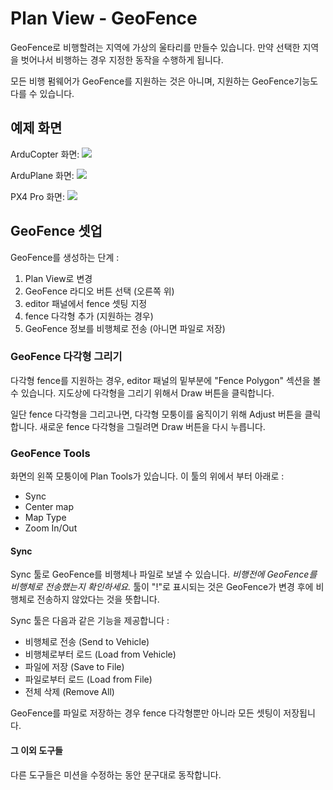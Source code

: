 # Plan View - GeoFence
GeoFence로 비행할려는 지역에 가상의 울타리를 만들수 있습니다. 만약 선택한 지역을 벗어나서 비행하는 경우 지정한 동작을 수행하게 됩니다.

모든 비행 펌웨어가 GeoFence를 지원하는 것은 아니며, 지원하는 GeoFence기능도 다를 수 있습니다.

## 예제 화면
ArduCopter 화면:
![](GeoFence.APM.Copter.jpg)

ArduPlane 화면:
![](GeoFence.APM.Plane.jpg)

PX4 Pro 화면:
![](GeoFence.PX4.jpg)

## GeoFence 셋업
GeoFence를 생성하는 단계 :

1. Plan View로 변경
2. GeoFence 라디오 버튼 선택 (오른쪽 위)
3. editor 패널에서 fence 셋팅 지정
4. fence 다각형 추가 (지원하는 경우)
5. GeoFence 정보를 비행체로 전송 (아니면 파일로 저장)

### GeoFence 다각형 그리기
다각형 fence를 지원하는 경우, editor 패널의 밑부분에 "Fence Polygon" 섹션을 볼 수 있습니다. 지도상에 다각형을 그리기 위해서 Draw 버튼을 클릭합니다.

일단 fence 다각형을 그리고나면, 다각형 모퉁이를 움직이기 위해 Adjust 버튼을 클릭합니다. 새로운 fence 다각형을 그릴려면 Draw 버튼을 다시 누릅니다.

### GeoFence Tools
화면의 왼쪽 모퉁이에 Plan Tools가 있습니다. 이 툴의 위에서 부터 아래로 :

* Sync
* Center map
* Map Type
* Zoom In/Out

#### Sync
Sync 툴로 GeoFence를 비행체나 파일로 보낼 수 있습니다. *비행전에 GeoFence를 비행체로 전송했는지 확인하세요.* 툴이 "!"로 표시되는 것은 GeoFence가 변경 후에 비행체로 전송하지 않았다는 것을 뜻합니다.

Sync 툴은 다음과 같은 기능을 제공합니다 :

* 비행체로 전송 (Send to Vehicle)
* 비행체로부터 로드 (Load from Vehicle)
* 파일에 저장 (Save to File)
* 파일로부터 로드 (Load from File)
* 전체 삭제 (Remove All)

GeoFence를 파일로 저장하는 경우 fence 다각형뿐만 아니라 모든 셋팅이 저장됩니다.

#### 그 이외 도구들
다른 도구들은 미션을 수정하는 동안 문구대로 동작합니다.
